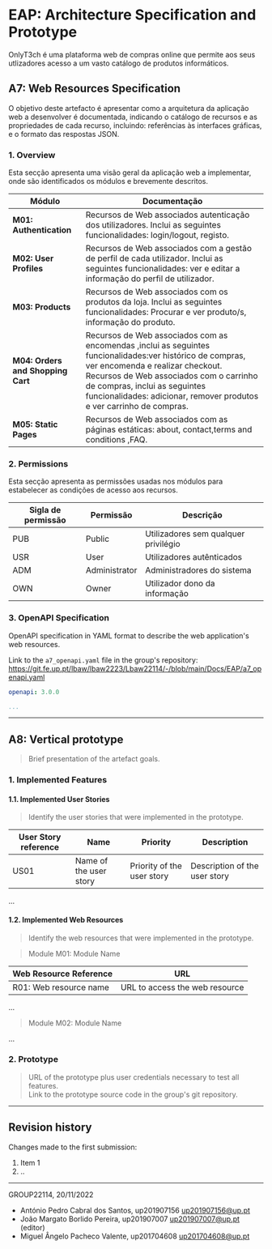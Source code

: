 # EAP: Architecture Specification and Prototype

 OnlyT3ch é uma plataforma web de compras online que permite aos seus utlizadores acesso a um vasto catálogo de produtos informáticos.

## A7: Web Resources Specification

O objetivo deste artefacto é apresentar como a arquitetura da aplicação web a desenvolver é documentada, indicando o catálogo de recursos e as propriedades de cada recurso, incluindo: referências às interfaces gráficas, e o formato das respostas JSON.

### 1. Overview

Esta secção apresenta uma visão geral da aplicação web a implementar, onde são identificados os módulos e brevemente descritos.  

| Módulo | Documentação |
| ---  | ------ |
| **M01: Authentication** | Recursos de Web associados autenticação dos utilizadores. Inclui as seguintes funcionalidades: login/logout, registo.  |
| **M02: User Profiles** | Recursos de Web associados com a gestão de perfil de cada utilizador. Inclui as seguintes funcionalidades: ver e editar a informação do perfil de utilizador. |
| **M03: Products** | Recursos de Web associados com os produtos da loja. Inclui as seguintes funcionalidades: Procurar e ver produto/s, informação do produto. |
| **M04: Orders and Shopping Cart** | Recursos de Web associados com as encomendas ,inclui as seguintes funcionalidades:ver histórico de compras, ver encomenda e realizar checkout. Recursos de Web associados com o carrinho de compras, inclui as seguintes funcionalidades: adicionar, remover produtos e ver carrinho de compras.
| **M05: Static Pages** | Recursos de Web associados com as páginas estáticas: about, contact,terms and conditions ,FAQ.|

### 2. Permissions

Esta secção apresenta as permissões usadas nos módulos para estabelecer as condições de acesso aos recursos.

| Sigla de permissão | Permissão | Descrição |
| ------------------ | --------- | --------- |
| PUB                | Public    | Utilizadores sem qualquer privilégio |
| USR                | User      | Utilizadores autênticados |
| ADM                | Administrator | Administradores do sistema | 
| OWN                | Owner | Utilizador dono da informação | 

### 3. OpenAPI Specification

OpenAPI specification in YAML format to describe the web application's web resources.

Link to the `a7_openapi.yaml` file in the group's repository: https://git.fe.up.pt/lbaw/lbaw2223/Lbaw22114/-/blob/main/Docs/EAP/a7_openapi.yaml


```yaml
openapi: 3.0.0

...
```

---


## A8: Vertical prototype

> Brief presentation of the artefact goals.

### 1. Implemented Features

#### 1.1. Implemented User Stories

> Identify the user stories that were implemented in the prototype.  

| User Story reference | Name                   | Priority                   | Description                   |
| -------------------- | ---------------------- | -------------------------- | ----------------------------- |
| US01                 | Name of the user story | Priority of the user story | Description of the user story |

...

#### 1.2. Implemented Web Resources

> Identify the web resources that were implemented in the prototype.  

> Module M01: Module Name  

| Web Resource Reference | URL                            |
| ---------------------- | ------------------------------ |
| R01: Web resource name | URL to access the web resource |

...

> Module M02: Module Name  

...

### 2. Prototype

> URL of the prototype plus user credentials necessary to test all features.  
> Link to the prototype source code in the group's git repository.  


---


## Revision history

Changes made to the first submission:
1. Item 1
1. ..

***
GROUP22114, 20/11/2022

* António Pedro Cabral dos Santos, up201907156 up201907156@up.pt
* João Margato Borlido Pereira, up201907007 up201907007@up.pt (editor)
* Miguel Ângelo Pacheco Valente, up201704608 up201704608@up.pt